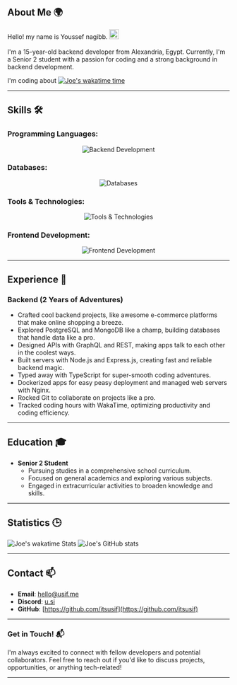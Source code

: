 ## **About Me** 🌍


Hello! my name is Youssef nagibb. <img src="https://github.com/darshanr27/darshanr27/blob/master/Assets/Hi.gif" width="22px"> 
<br />
<br />
I'm a 15-year-old backend developer from Alexandria, Egypt. Currently, I'm a Senior 2 student with a passion for coding and a strong background in backend development.

I'm coding about [![Joe's wakatime time](https://wakatime.com/badge/user/d9cc84a7-47ef-4c4e-bcac-5fd536875d2e.svg?style=social)](https://wakatime.com/@d9cc84a7-47ef-4c4e-bcac-5fd536875d2e)

---

## **Skills** 🛠️

### **Programming Languages**:
<div align="center">
  <img src="https://go-skill-icons.vercel.app/api/icons?i=nodejs,expressjs,graphql,js,ts" alt="Backend Development">
</div>

### **Databases**:
<div align="center">
  <img src="https://go-skill-icons.vercel.app/api/icons?i=postgresql,mongodb,sqlite" alt="Databases">
</div>

### **Tools & Technologies**:
<div align="center">
  <img src="https://go-skill-icons.vercel.app/api/icons?i=docker,nginx,git,github,discord,vscode,postman" alt="Tools & Technologies">
</div>

### **Frontend Development:**
<div align="center">
  <img src="https://go-skill-icons.vercel.app/api/icons?i=html,css,react,nextjs,svelte,bootstrap,tailwindcss" alt="Frontend Development">
</div>

---

## **Experience** 🌟

### Backend (2 Years of Adventures)

- Crafted cool backend projects, like awesome e-commerce platforms that make online shopping a breeze.
- Explored PostgreSQL and MongoDB like a champ, building databases that handle data like a pro.
- Designed APIs with GraphQL and REST, making apps talk to each other in the coolest ways.
- Built servers with Node.js and Express.js, creating fast and reliable backend magic.
- Typed away with TypeScript for super-smooth coding adventures.
- Dockerized apps for easy peasy deployment and managed web servers with Nginx.
- Rocked Git to collaborate on projects like a pro.
- Tracked coding hours with WakaTime, optimizing productivity and coding efficiency.

---

## **Education** 🎓

- **Senior 2 Student**
  - Pursuing studies in a comprehensive school curriculum.
  - Focused on general academics and exploring various subjects.
  - Engaged in extracurricular activities to broaden knowledge and skills.

---
## **Statistics** 🕒

![Joe's wakatime Stats](https://github-readme-stats.vercel.app/api/wakatime?username=itsusif&theme=transparent&layout=compact)
![Joe's GitHub stats](https://github-readme-stats.vercel.app/api?username=itsusif&show_icons=true&theme=transparent)

---

## **Contact** 📫

- **Email**: hello@usif.me
- **Discord**: [u.si](https://discord.com/users/833340407130882068)
- **GitHub**: [https://github.com/itsusif](https://github.com/itsusif)

---

### **Get in Touch!** 📬

I'm always excited to connect with fellow developers and potential collaborators. Feel free to reach out if you'd like to discuss projects, opportunities, or anything tech-related!

---

